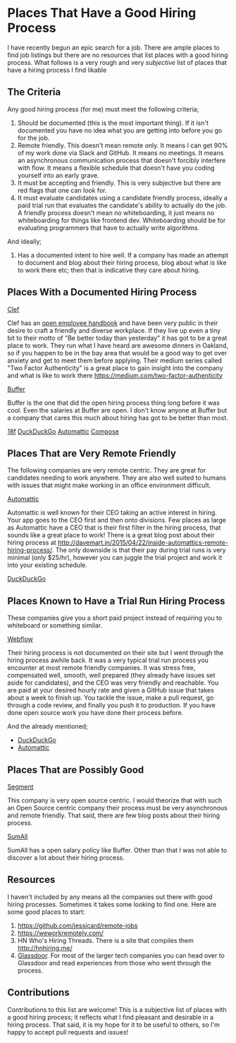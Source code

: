 # Places That Have a Good Hiring Process

I have recently begun an epic search for a job. There are ample places to find job listings but there are no resources that list places with a good hiring process. What follows is a very rough and very *subjective* list of places that have a hiring process I find likable

## The Criteria

Any good hiring process (for me) must meet the following criteria;

1. Should be documented (this is the most important thing). If it isn't documented you have no idea what you are getting into before you go for the job.
2. Remote friendly. This doesn't mean remote only. It means I can get 90% of my work done via Slack and GitHub. It means no meetings. It means an asynchronous communication process that doesn't forcibly interfere with flow. It means a flexible schedule that doesn't have you coding yourself into an early grave.
3. It must be accepting and friendly. This is very subjective but there are red flags that one can look for.
4. It must evaluate candidates using a candidate friendly process, ideally a paid trial run that evaluates the candidate's ability to actually do the job. A friendly process doesn't mean no whiteboarding, it just means no whiteboarding for things like frontend dev. Whiteboarding should be for evaluating programmers that have to actually write algorithms.

And ideally;

1. Has a documented intent to hire well. If a company has made an attempt to document and blog about their hiring process, blog about what is like to work there etc; then that is indicative they care about hiring.

## Places With a Documented Hiring Process

[Clef](https://getclef.com/about/#opportunities)

Clef has an [open employee handbook](https://github.com/clef/handbook) and have been very public in their desire to craft a friendly and diverse workplace. If they live up even a tiny bit to their motto of "Be better today than yesterday" it has got to be a great place to work. They run what I have heard are awesome dinners in Oakland, so if you happen to be in the bay area that would be a good way to get over anxiety and get to meet them before applying. Their medium series called "Two Factor Authenticity" is a great place to gain insight into the company and what is like to work there https://medium.com/two-factor-authenticity

[Buffer](https://buffer.com/journey)

Buffer is the one that did the open hiring process thing long before it was cool. Even the salaries at Buffer are open. I don't know anyone at Buffer but a company that cares this much about hiring has got to be better than most.

[18f](https://pages.18f.gov/joining-18f/)
[DuckDuckGo](https://duck.co/help/company/hiring)
[Automattic](https://automattic.com/work-with-us/)
[Compose](https://compose.io/jobs)

## Places That are Very Remote Friendly

The following companies are very remote centric. They are great for candidates needing to work anywhere. They are also well suited to humans with issues that might make working in an office environment difficult.

[Automattic](https://automattic.com/work-with-us/)

Automattic is well known for their CEO taking an active interest in hiring. Your app goes to the CEO first and then onto divisions. Few places as large as Automattic have a CEO that is their first filter in the hiring process, that sounds like a great place to work! There is a great blog post about their hiring process at http://davemart.in/2015/04/22/inside-automattics-remote-hiring-process/. The only downside is that their pay during trial runs is very minimal (only $25/hr), however you can juggle the trial project and work it into your existing schedule.

[DuckDuckGo](https://duck.co/help/company/hiring)

## Places Known to Have a Trial Run Hiring Process

These companies give you a short paid project instead of requiring you to whiteboard or something similar.

[Webflow](https://webflow.com/about#jobs)

Their hiring process is not documented on their site but I went through the hiring process awhile back. It was a very typical trial run process you encounter at most remote friendly companies. It was stress free, compensated well, smooth, well prepared (they already have issues set aside for candidates), and the CEO was very friendly and reachable. You are paid at your desired hourly rate and given a GitHub issue that takes about a week to finish up. You tackle the issue, make a pull request, go through a code review, and finally you push it to production. If you have done open source work you have done their process before.

And the already mentioned;

- [DuckDuckGo](https://duck.co/help/company/hiring)
- [Automattic](https://automattic.com/work-with-us/)

## Places That are Possibly Good

[Segment](https://segment.com/jobs/)

This company is very open source centric. I would theorize that with such an Open Source centric company their process must be very asynchronous and remote friendly. That said, there are few blog posts about their hiring process.

[SumAll](https://sumall.com/careers)

SumAll has a open salary policy like Buffer. Other than that I was not able to discover a lot about their hiring process.

## Resources

I haven't included by any means all the companies out there with good hiring processes. Sometimes it takes some looking to find one. Here are some good places to start:

1. https://github.com/jessicard/remote-jobs
2. https://weworkremotely.com/
3. HN Who's Hiring Threads. There is a site that compiles them http://hnhiring.me/
4. [Glassdoor](https://www.glassdoor.com). For most of the larger tech companies you can head over to Glassdoor and read experiences from those who went through the process.

## Contributions

Contributions to this list are welcome! This is a subjective list of places with a good hiring process; it reflects what I find pleasant and desirable in a hiring process. That said, it is my hope for it to be useful to others, so I'm happy to accept pull requests and issues!

